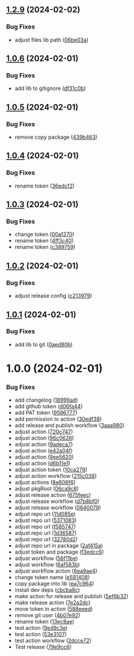 ## [1.2.9](https://github.com/Igor-J86/react-carousel/compare/v1.2.8...v1.2.9) (2024-02-02)


### Bug Fixes

* adjust files lib path ([06be03a](https://github.com/Igor-J86/react-carousel/commit/06be03aa7f6bbcfc163a9c73a9391a5a1b2a0b8a))

## [1.0.6](https://github.com/Igor-J86/react-carousel/compare/v1.0.5...v1.0.6) (2024-02-01)


### Bug Fixes

* add lib to gitignore ([df31c0b](https://github.com/Igor-J86/react-carousel/commit/df31c0b5fd9e6d904626d4904455c5b3e2b8c47c))

## [1.0.5](https://github.com/Igor-J86/react-carousel/compare/v1.0.4...v1.0.5) (2024-02-01)


### Bug Fixes

* remove copy package ([439b463](https://github.com/Igor-J86/react-carousel/commit/439b463001a2e2616d86ec2e5efe994b3527562f))

## [1.0.4](https://github.com/Igor-J86/react-carousel/compare/v1.0.3...v1.0.4) (2024-02-01)


### Bug Fixes

* rename token ([36edcf2](https://github.com/Igor-J86/react-carousel/commit/36edcf23d38ab86b6f1b5d749d987deb06196a65))

## [1.0.3](https://github.com/Igor-J86/react-carousel/compare/v1.0.2...v1.0.3) (2024-02-01)


### Bug Fixes

* change token ([00a1370](https://github.com/Igor-J86/react-carousel/commit/00a137023a320c454382471be471f96d99752d43))
* rename token ([4ff3c40](https://github.com/Igor-J86/react-carousel/commit/4ff3c40260ba62b24b93e879cd88fe12f4a4ee8d))
* rename token ([c389759](https://github.com/Igor-J86/react-carousel/commit/c389759e0a5f4674bd2f94a0f612b615d43b17f7))

## [1.0.2](https://github.com/Igor-J86/react-carousel/compare/v1.0.1...v1.0.2) (2024-02-01)


### Bug Fixes

* adjust release config ([c213979](https://github.com/Igor-J86/react-carousel/commit/c2139790a90efcb187e2127e12d46c4bb2184e48))

## [1.0.1](https://github.com/Igor-J86/react-carousel/compare/v1.0.0...v1.0.1) (2024-02-01)


### Bug Fixes

* add lib to git ([0aed80b](https://github.com/Igor-J86/react-carousel/commit/0aed80b47bed5ffd3403431abdb58aa8fe7362b8))

# 1.0.0 (2024-02-01)


### Bug Fixes

* add changelog ([18999ad](https://github.com/Igor-J86/react-carousel/commit/18999ad745185a6e179c71dfacca54ea4b71317f))
* add github token ([d06fa44](https://github.com/Igor-J86/react-carousel/commit/d06fa4492ba13dd6bb76817acb8e9e149ede5651))
* add PAT token ([9596777](https://github.com/Igor-J86/react-carousel/commit/9596777e4567f4c27818702eee7409c9dd036d0b))
* add permission to action ([30edf38](https://github.com/Igor-J86/react-carousel/commit/30edf38267e7bb78f83f931ed3f568091c6fb464))
* add release and publish workflow ([3aaa980](https://github.com/Igor-J86/react-carousel/commit/3aaa98075e815fb37a66b651cbac34732ac31d7f))
* adjust action ([720c747](https://github.com/Igor-J86/react-carousel/commit/720c7478732b39120f5c7fdbc144569b002fce7b))
* adjust action ([96c0626](https://github.com/Igor-J86/react-carousel/commit/96c0626f6ee60dfe6ea1ca09f2d08594a7f1acf7))
* adjust action ([9adeca7](https://github.com/Igor-J86/react-carousel/commit/9adeca703fffb38aa6d96e44ca1fb2dcf41ba36f))
* adjust action ([e42a04f](https://github.com/Igor-J86/react-carousel/commit/e42a04fd791b31747fc733ffee42414809bd3b68))
* adjust action ([9ee5620](https://github.com/Igor-J86/react-carousel/commit/9ee56209c73d523dd1b3cf348403f77a30b90312))
* adjust action ([d6b11e1](https://github.com/Igor-J86/react-carousel/commit/d6b11e11381571d71ebd12b506630fa68bfc351b))
* adjust action token ([10ca279](https://github.com/Igor-J86/react-carousel/commit/10ca279c726b90cf6cebd6606b8ffa7d3440cc7f))
* adjust action workflow ([215c038](https://github.com/Igor-J86/react-carousel/commit/215c0386e168aa09324de47f4c73435ae80f5514))
* adjust actions ([8e606f6](https://github.com/Igor-J86/react-carousel/commit/8e606f6dcac2a1e51113b45c9b0de1d6f690a83d))
* adjust pkgRoot ([06ca9c8](https://github.com/Igor-J86/react-carousel/commit/06ca9c8de55ffd1f52c0e919760c867e05683f78))
* adjust release action ([675feec](https://github.com/Igor-J86/react-carousel/commit/675feec97f988cc058ebf2229d0de017845b4a28))
* adjust release workflow ([d7b8bf0](https://github.com/Igor-J86/react-carousel/commit/d7b8bf08a967e8265437e4e750d5f767608eef95))
* adjust release workflow ([0640079](https://github.com/Igor-J86/react-carousel/commit/064007904c9994f65307c22554f79974175997e1))
* adjust repo url ([11d085e](https://github.com/Igor-J86/react-carousel/commit/11d085eeb6cf9a1d81088e5a9cb45de18b5eb3ff))
* adjust repo url ([5371083](https://github.com/Igor-J86/react-carousel/commit/5371083ad92d4ac7dde9b96e209133daa42d5623))
* adjust repo url ([f585747](https://github.com/Igor-J86/react-carousel/commit/f585747dc9af10985f0458f45cc6e44b5e6a8215))
* adjust repo url ([1d36587](https://github.com/Igor-J86/react-carousel/commit/1d36587fb46d2eed50c9b4af0bd3157fa941e3dc))
* adjust repo url ([32780d2](https://github.com/Igor-J86/react-carousel/commit/32780d2462f5ebbc94f8be2f8e55723a00086124))
* adjust repo url in package ([2af415a](https://github.com/Igor-J86/react-carousel/commit/2af415a7907dcd06f0b24ca416d863d42717f7a9))
* adjust token and package ([f3edcc6](https://github.com/Igor-J86/react-carousel/commit/f3edcc6f8a7f3884090eb95d79dba859afb45c86))
* adjust workflow ([56f11be](https://github.com/Igor-J86/react-carousel/commit/56f11bed2cad2275a11b106a39969025ad21d7bb))
* adjust workflow ([6af583b](https://github.com/Igor-J86/react-carousel/commit/6af583bc443c577add7814a22ed6e0b963a7f553))
* adjust workflow action ([6ea9ae4](https://github.com/Igor-J86/react-carousel/commit/6ea9ae44fa8340768282b44a924e31323f8d560c))
* change token name ([e581408](https://github.com/Igor-J86/react-carousel/commit/e5814086ff34a54dd79cd3d4ce9ee53fbf9ad966))
* copy package into lib ([ea7c964](https://github.com/Igor-J86/react-carousel/commit/ea7c964e15878dbeb87ace9787f9768fe9ba24c3))
* install dev deps ([cbcba8c](https://github.com/Igor-J86/react-carousel/commit/cbcba8cd518baa4fa7c3b2b5078e8519a34c3b1a))
* make action for release and publish ([5ef6b32](https://github.com/Igor-J86/react-carousel/commit/5ef6b329d21a3ba0e169883c7d2dd0b7176caf42))
* make release action ([7e2a2dc](https://github.com/Igor-J86/react-carousel/commit/7e2a2dc52d45c10426bdbc6fd564783b6a408e40))
* move token in action ([588eeed](https://github.com/Igor-J86/react-carousel/commit/588eeed4b126e326347f662ccc4fb6e53d87b538))
* remove git user ([4b07e92](https://github.com/Igor-J86/react-carousel/commit/4b07e9285ba9ba99a7d75045b96ca159000e1626))
* rename token ([13ec8ae](https://github.com/Igor-J86/react-carousel/commit/13ec8ae52629343b1cc193b8e8288cca0587dd7b))
* test action ([9ed9c3e](https://github.com/Igor-J86/react-carousel/commit/9ed9c3e73eb43fb1374f00c10c20eedfffc184ca))
* test action ([53e3107](https://github.com/Igor-J86/react-carousel/commit/53e31072abdefe8efa79627ad33ff4eaf6455580))
* test action workflow ([2dcce72](https://github.com/Igor-J86/react-carousel/commit/2dcce7226293b057c8e0a5c87cf710092f546350))
* Test release ([79e9cc6](https://github.com/Igor-J86/react-carousel/commit/79e9cc6dda66a663e0a88be66fef50e3a3a43c86))
